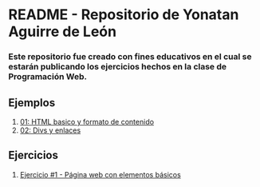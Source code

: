 # README - Repositorio de Yonatan Aguirre de León

### Este repositorio fue creado con fines educativos en el cual se estarán publicando los ejercicios hechos en la clase de Programación Web.

## Ejemplos

1. [01: HTML basico y formato de contenido](/01_formato_texto/index.html)
2. [02: Divs y enlaces](/02_divs_enlaces/index.html)

## Ejercicios

1. [Ejercicio #1 - Página web con elementos básicos](/Ejercicios/index.html)
